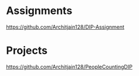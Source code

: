 # Assignments
https://github.com/Architjain128/DIP-Assignment

# Projects
https://github.com/Architjain128/PeopleCountingDIP
